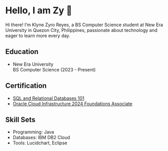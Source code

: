 <h1>Hello, I am Zy 👋</h1>

<p>Hi there! I’m Klyne Zyro Reyes, a BS Computer Science student at New Era University in Quezon City, Philippines, passionate about technology and eager to learn more every day.</p>

<h2>Education</h2>
<ul>
    <li>New Era University</li>
    BS Computer Science (2023 - Present)
</ul>

<h2>Certification</h2>
<ul>
    <li><a href="https://courses.cognitiveclass.ai/certificates/5d0d1b5a21b8426dae8c148c096afc83" target="_blank">SQL and Relational Databases 101</a></li>
    <li><a href="https://catalog-education.oracle.com/pls/certview/sharebadge?id">Oracle Cloud Infrastructure 2024 Foundations Associate</a></li>
</ul>

<h2>Skill Sets</h2>
<ul>
    <li>Programming: Java</li>
    <li>Databases: IBM DB2 Cloud</li>
    <li>Tools: Lucidchart, Eclipse</li>
</ul>

<!--
**KlyneZyro/KlyneZyro** is a ✨ _special_ ✨ repository because its `README.md` (this file) appears on your GitHub profile.

Here are some ideas to get you started:

- 🔭 I’m currently working on ...
- 🌱 I’m currently learning ...
- 👯 I’m looking to collaborate on ...
- 🤔 I’m looking for help with ...
- 💬 Ask me about ...
- 📫 How to reach me: ...
- 😄 Pronouns: ...
- ⚡ Fun fact: ...
-->
